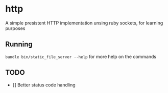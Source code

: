http
========

A simple presistent HTTP implementation unsing ruby sockets, for learning purposes

## Running

```bundle bin/static_file_server --help``` for more help on the commands

## TODO

- [] Better status code handling
